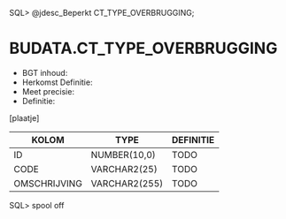 SQL> @jdesc_Beperkt CT_TYPE_OVERBRUGGING;

# BUDATA.CT_TYPE_OVERBRUGGING

                                                                                        
* BGT inhoud: 
* Herkomst Definitie: 
* Meet precisie: 
* Definitie: 

[plaatje]

                                      
|KOLOM                           	|TYPE          	|DEFINITIE|                                                           
|------                          	|----          	|-----    |                                                           
|ID                              	|NUMBER(10,0)  	|TODO|                                                                
|CODE                            	|VARCHAR2(25)  	|TODO|                                                                
|OMSCHRIJVING                    	|VARCHAR2(255) 	|TODO|                                                                
SQL> spool off
